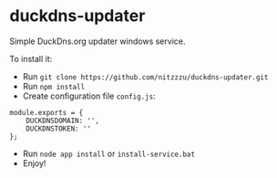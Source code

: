 # duckdns-updater

Simple DuckDns.org updater windows service.

To install it:

- Run `git clone https://github.com/nitzzzu/duckdns-updater.git`
- Run `npm install`
- Create configuration file `config.js`:

```
module.exports = {
    DUCKDNSDOMAIN: '',
    DUCKDNSTOKEN: ''
};
```

- Run `node app install` or `install-service.bat`
- Enjoy!